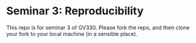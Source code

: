 # Seminar 3: Reproducibility

This repo is for seminar 3 of GV330. Please fork the repo, and then clone your fork to your local  machine (in a sensible place).
